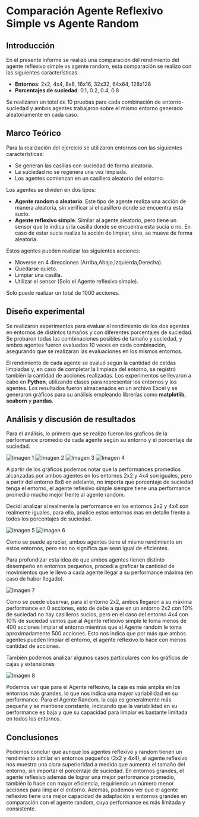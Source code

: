 # Comparación Agente Reflexivo Simple vs Agente Random
## Introducción 
En el presente informe se realizó una comparación del rendimiento del agente reflexivo simple vs agente random, esta comparación se realizo con las siguientes características:
- **Entornos**: 2x2, 4x4, 8x8, 16x16, 32x32, 64x64, 128x128
- **Porcentajes de suciedad**: 0.1, 0.2, 0.4, 0.8

Se realizaron un total de 10 pruebas para cada combinación de entorno-suciedad y ambos agentes trabajaron sobre el mismo entorno generado aleatoriamente en cada caso.

## Marco Teórico
Para la realización del ejercicio se utilizaron entornos con las siguientes características:
- Se generan las casillas con suciedad de forma aleatoria.
- La suciedad no se regenera una vez limpiada.
- Los agentes comienzan en un casillero aleatorio del entorno.

Los agentes se dividen en dos tipos:
- **Agente random o aleatorio**: Este tipo de agente realiza una acción de manera aleatoria, sin verificar si el casillero donde se encuentra esta sucio.
- **Agente reflexivo simple**: Similar al agente aleatorio, pero tiene un sensor que le indica si la casilla donde se encuentra esta sucia o no. En caso de estar sucia realiza la acción de limpiar, sino, se mueve de forma aleatoria.

Estos agentes pueden realizar las siguientes acciones:
- Moverse en 4 direcciones (Arriba,Abajo,Izquierda,Derecha).
- Quedarse quieto.
- Limpiar una casilla.
- Utilizar el sensor (Solo el Agente reflexivo simple).

Solo puede realizar un total de 1000 acciones.

## Diseño experimental

Se realizaron experimentos para evaluar el rendimiento de los dos agentes en entornos de distintos tamaños  y con diferentes porcentajes de suciedad. Se probaron todas las combinaciones posibles de tamaño y suciedad, y ambos agentes fueron evaluados 10 veces en cada combinación, asegurando que se realizaran las evaluaciones en los mismos entornos.

El rendimiento de cada agente se evaluó según la cantidad de celdas limpiadas y, en caso de completar la limpieza del entorno, se registró también la cantidad de acciones realizadas. Los experimentos se llevaron a cabo en **Python**, utilizando clases para representar los entornos y los agentes. Los resultados fueron almacenados en un archivo Excel y se generaron gráficos para su análisis empleando librerías como **matplotlib**, **seaborn** y **pandas**.

## Análisis y discusión de resultados

Para el análisis, lo primero que se realizo fueron los graficos de la performance promedio de cada agente según su entorno y el porcentaje de suciedad. 

![Imagen 1](./images/Performance_10_suciedad.png)
![Imagen 2](./images/Performance_20_suciedad.png)
![Imagen 3](./images/Performance_40_suciedad.png)
![Imagen 4](./images/Performance_80_suciedad.png)

A partir de los gráficos podemos notar que la performances promedios alcanzadas por ambos agentes en los entornos 2x2 y 4x4 son iguales, pero a partir del entorno 8x8 en adelante, no importa que porcentaje de suciedad tenga el entorno, el agente reflexivo simple siempre tiene una performance promedio mucho mejor frente al agente random. 

Decidí analizar si realmente la performance en los entornos 2x2 y 4x4 son realmente iguales, para ello, analice estos entornos mas en detalle frente a todos los porcentajes de suciedad.

![Imagen 5](./images/Performance_entorno_2x2.png)
![Imagen 6](./images/Performance_entorno_4x4.png)

Como se puede apreciar, ambos agentes tiene el mismo rendimiento en estos entornos, pero eso no significa que sean igual de eficientes.

Para profundizar esta idea de que ambos agentes tienen distinto desempeño en entornos pequeños, procedí a graficar la cantidad de movimientos que le llevo a cada agente llegar a su performance máxima (en caso de haber llegado).

![Imagen 7](./images/Moves_10_suciedad.png)

Como se puede observar, para el entorno 2x2, ambos llegaron a su máxima performance en 0 acciones, esto de debe a que en un entorno 2x2 con 10% de suciedad no hay casilleros sucios, pero en el caso del entorno 4x4 con 10% de suciedad vemos que al Agente reflexivo simple le toma menos de 400 acciones limpiar el entorno mientras que al Agente random le toma aproximadamente 500 acciones. Esto nos indica que por más que ambos agentes pueden limpiar el entorno, el agente reflexivo lo hace con menos cantidad de acciones.

También podemos analizar algunos casos particulares con los gráficos de cajas y extensiones

![Imagen 8](./images/Grafico_extensiones_80_suciedad.png)

Podemos ver que para el Agente reflexivo, la caja es más amplia en los entornos más grandes, lo que nos indica una mayor variabilidad en su performance. Para el Agente Random, la caja es generalmente más pequeña y se mantiene constante, indicando que la variabilidad en su performance es baja y que su capacidad para limpiar es bastante limitada en todos los entornos.

## Conclusiones

Podemos concluir que aunque los agentes reflexivo y random tienen un rendimiento similar en entornos pequeños (2x2 y 4x4), el agente reflexivo nos muestra una clara superioridad a medida que aumenta el tamaño del entorno, sin importar el porcentaje de suciedad. En entornos grandes, el agente reflexivo además de lograr una mejor performance promedio, también lo hace con mayor eficiencia, requiriendo un número menor acciones para limpiar el entorno. Además, podemos ver que el agente reflexivo tiene una mejor capacidad de adaptación a entornos grandes en comparación con el agente random, cuya performance es más limitada y consistente.